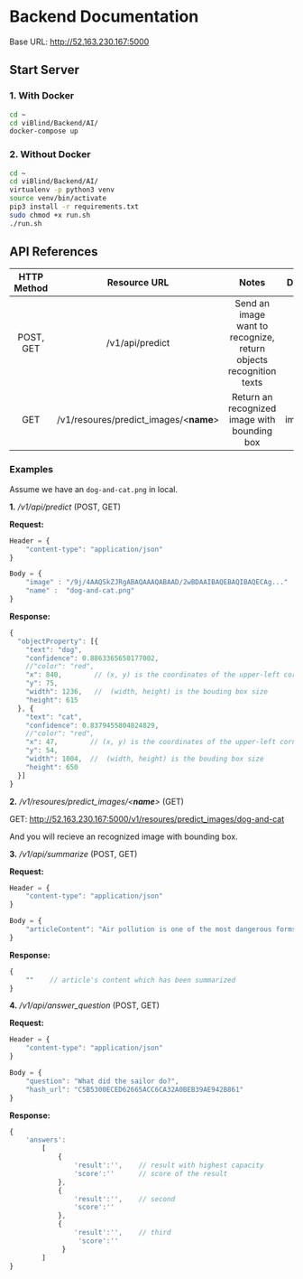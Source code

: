 # Backend Documentation

Base URL: http://52.163.230.167:5000
## Start Server
### 1. With Docker 
```bash
cd ~
cd viBlind/Backend/AI/
docker-compose up
```
### 2. Without Docker
```bash
cd ~
cd viBlind/Backend/AI/
virtualenv -p python3 venv
source venv/bin/activate
pip3 install -r requirements.txt
sudo chmod +x run.sh
./run.sh
```

## API References

| HTTP Method |            Resource URL            |                                Notes                               |  Data Type |
|:-----------:|:----------------------------------:|:------------------------------------------------------------------:|:----------:|
|  POST, GET  |           /v1/api/predict          | Send an image want to recognize, return objects recognition texts  |    JSON    |
|     GET     | /v1/resoures/predict_images/<__name__> |            Return an recognized image with bounding box            | image/jpeg |

### Examples
Assume we have an ```dog-and-cat.png``` in local.

__1.__ _/v1/api/predict_ (POST, GET)

__Request:__ 
```js
Header = {
    "content-type": "application/json"
}

Body = {
    "image" : "/9j/4AAQSkZJRgABAQAAAQABAAD/2wBDAAIBAQEBAQIBAQECAg..."   // Encode image as base64 
    "name" :  "dog-and-cat.png"
}
```
__Response:__

```js
{
  "objectProperty": [{
    "text": "dog",
    "confidence": 0.8863365650177002,
    //"color": "red",
    "x": 840,        // (x, y) is the coordinates of the upper-left corner of the bounding box
    "y": 75,
    "width": 1236,   //  (width, height) is the bouding box size
    "height": 615
  }, {
    "text": "cat",
    "confidence": 0.8379455804824829,
    //"color": "red",
    "x": 47,        // (x, y) is the coordinates of the upper-left corner of the bounding box
    "y": 54,
    "width": 1004,  //  (width, height) is the bouding box size
    "height": 650 
  }]
}
```

__2.__ _/v1/resoures/predict_images/<__name__>_ (GET)

GET: http://52.163.230.167:5000/v1/resoures/predict_images/dog-and-cat

And you will recieve an recognized image with bounding box.

__3.__ _/v1/api/summarize_ (POST, GET)

__Request:__ 
```js
Header = {
    "content-type": "application/json"
}

Body = {
    "articleContent": "Air pollution is one of the most dangerous forms of pollution..."
}
```
__Response:__

```js
{
    ""    // article's content which has been summarized
}
```

__4.__ _/v1/api/answer_question_ (POST, GET)

__Request:__ 
```js
Header = {
    "content-type": "application/json"
}

Body = {
    "question": "What did the sailor do?",
    "hash_url": "C5B5300ECED62665ACC6CA32A0BEB39AE942B861"
}
```
__Response:__

```js
{
    'answers':
        [
            {
                'result':'',    // result with highest capacity
                'score':''      // score of the result
            }, 
            {
                'result':'',    // second
                'score':''
            }, 
            {
                'result':'',    // third
                 'score':''
             }
        ]
}
```
